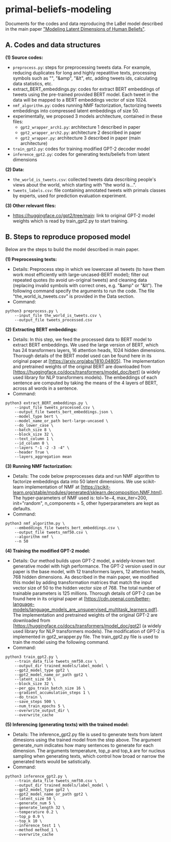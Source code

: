# primal-beliefs-modeling
Documents for the codes and data reproducing the LaBel model described in the main paper ["Modeling Latent Dimensions of Human Beliefs"](https://ojs.aaai.org/index.php/ICWSM/article/view/19358). 

## A. Codes and data structures

**(1) Source codes:**
 + `preprocess.py`: 
   steps for preprocessing tweets data. For example, reducing duplicates for long and highly repeatitive texts, processing symbols such as "<newline>", "&amp", "&lt", etc, adding tweets ids, calculating data statistics, etc.
 + extract_BERT_embeddings.py: 
   codes for extract BERT embeddings of tweets using the pre-trained provided BERT model. Each tweet in the data will be mapped to a BERT embeddings vector of size 1024.
 + `nmf_algorithm.py`: 
   codes running NMF factorization, factorizing tweets embeddings into compressed latent embeddings of size 50.
 + experimentally, we proposed 3 models architecture, contained in these files:
	- `gpt2_wrapper_arch1.py`: 
          architecture 1 described in paper
	- `gpt2_wrapper_arch2.py`: 
          architecture 2 described in paper
	- `gpt2_wrapper.py`: 
          architecture 3 described in paper (main architecture)
 + `train_gpt2.py`: 
   codes for training modified GPT-2 decoder model
 + `inference_gpt2.py`: 
   codes for generating texts/beliefs from latent dimensions
 

**(2) Data:**
 - `the_world_is_tweets.csv`: collected tweets data describing people's views about the world, which starting with "the world is...".
 - `tweets_labels.csv`: file containing annotated tweets with primals classes by experts, used for prediction evaluation experiment.

**(3) Other relevant files:**
 - https://huggingface.co/gpt2/tree/main: link to original GPT-2 model weights which is read by train_gpt2.py to start training.



## B. Steps to reproduce proposed model
  
Below are the steps to build the model described in main paper.


**(1) Preprocessing texts:**
 + Details:
Preprocess step in which we lowercase all tweets (to have them work most efficiently with large-uncased-BERT model); filter out repeated quotes (to avoid un-original tweets) and cleaning data (replacing invalid symbols with correct ones, e.g. "&amp" or "&lt"). The following command specify the arguments to run the code. The file "the_world_is_tweets.csv" is provided in the Data section.  
 + Command:
```
python3 preprocess.py \
	--input_file the_world_is_tweets.csv \
	--output_file tweets_processed.csv
```

**(2) Extracting BERT embeddings:**
 + Details:
In this step, we feed the processed data to BERT model to extract BERT embeddings. We used the large version of BERT, which has 24 transformers layers, 16 attention heads, 1024 hidden dimensions. Thorough details of the BERT model used can be found here in its original paper at [https://arxiv.org/abs/1810.04805]. The implementation and pretrained weights of the original BERT are downloaded from [https://huggingface.co/docs/transformers/model_doc/bert] (a widely used library for NLP transformers models). The embeddings of each sentence are computed by taking the means of the 4 layers of BERT, across all words in a sentence. 
 + Command:
```
python3 extract_BERT_embeddings.py \
	--input_file tweets_processed.csv \
	--output_file tweets_bert_embeddings.json \
	--model_type bert \
	--model_name_or_path bert-large-uncased \
	--do_lower_case \
 	--batch_size 8 \
	--block_size 32 \
	--text_column 1 \
	--id_column 0 \
	--layers "-1 -2 -3 -4" \
	--header True \
	--layers_aggregation mean 
```

**(3) Running NMF factorization:** 
 + Details:
The code below preprocesses data and run NMF algorithm to factorize embeddings data into 50 latent dimensions. We use scikit-learn implementation of NMF at [https://scikit-learn.org/stable/modules/generated/sklearn.decomposition.NMF.html]. The hyper-parameters of NMF used is: tol=1e−4, max_iter=200, init="random", n_components = 5, other hyperparameters are kept as defaults.
 + Command:
```  
python3 nmf_algorithm.py \
	--embeddings_file tweets_bert_embeddings.csv \
	--output_file tweets_nmf50.csv \
	--algorithm nmf \
	--n 50
```

**(4) Training the modified GPT-2 model:**
 + Details:
Our method builds upon GPT-2 model, a widely-known text generative model with high performance. The GPT-2 version used in our paper is the base model, with 12 transformers layers, 12 attention heads, 768 hidden dimensions. As described in the main paper, we modified this model by adding transformation matrices that match the input vector size of 50 to the hidden vector size of 768. The total number of trainable parameters is 125 millions. Thorough details of GPT-2 can be found here in its original paper at [https://cdn.openai.com/better-language-models/language_models_are_unsupervised_multitask_learners.pdf]. The implementation and pretrained weights of the original GPT-2 are downloaded from [https://huggingface.co/docs/transformers/model_doc/gpt2] (a widely used library for NLP transformers models). The modification of GPT-2 is implemented in gpt2_wrapper.py file. The train_gpt2.py file is used to train the model using the following command.
 + Command:
```  
python3 train_gpt2.py \
	--train_data_file tweets_nmf50.csv \
	--output_dir trained_models/label_model \
	--gpt2_model_type gpt2 \
	--gpt2_model_name_or_path gpt2 \
	--latent_size 50 \
	--block_size 32 \
	--per_gpu_train_batch_size 16 \
	--gradient_accumulation_steps 1 \
	--do_train \
	--save_steps 500 \
	--num_train_epochs 5 \
	--overwrite_output_dir \
	--overwrite_cache
```

**(5) Inferencing (generating texts) with the trained model:**
 + Details:
The inference_gpt2.py file is used to generate texts from latent dimesions using the trained model from the step above. The argument generate_num indicates how many sentences to generate for each dimension. The arguments temperature, top_p and top_k are for nucleus sampling when generating texts, which control how broad or narrow the generated texts would be satistically. 
 + Command:
```  
python3 inference_gpt2.py \
	--train_data_file tweets_nmf50.csv \
	--output_dir trained_models/label_model \
	--gpt2_model_type gpt2 \
	--gpt2_model_name_or_path gpt2 \
	--latent_size 50 \
	--generate_num 5 \
	--generate_length 32 \
	--temperature 0.2 \
	--top_p 0.9 \
	--top_k 10 \
	--inference_test 1 \
	--method method_1 \
	--overwrite_cache
```


  
  
  
  
  
  
  
  
  
